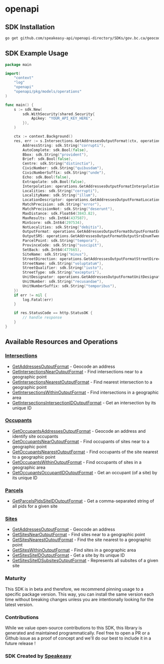 # openapi

<!-- Start SDK Installation -->
## SDK Installation

```bash
go get github.com/speakeasy-api/openapi-directory/SDKs/gov.bc.ca/geocoder/2.0.0/go
```
<!-- End SDK Installation -->

## SDK Example Usage
<!-- Start SDK Example Usage -->
```go
package main

import(
	"context"
	"log"
	"openapi"
	"openapi/pkg/models/operations"
)

func main() {
    s := sdk.New(
        sdk.WithSecurity(shared.Security{
            Apikey: "YOUR_API_KEY_HERE",
        }),
    )

    ctx := context.Background()
    res, err := s.Intersections.GetAddressesOutputFormat(ctx, operations.GetAddressesOutputFormatRequest{
        AddressString: sdk.String("corrupti"),
        AutoComplete: sdk.Bool(false),
        Bbox: sdk.String("provident"),
        Brief: sdk.Bool(false),
        Centre: sdk.String("distinctio"),
        CivicNumber: sdk.String("quibusdam"),
        CivicNumberSuffix: sdk.String("unde"),
        Echo: sdk.Bool(false),
        Extrapolate: sdk.Bool(false),
        Interpolation: operations.GetAddressesOutputFormatInterpolationEnumNone.ToPointer(),
        Localities: sdk.String("corrupti"),
        LocalityName: sdk.String("illum"),
        LocationDescriptor: operations.GetAddressesOutputFormatLocationDescriptorEnumFrontDoorPoint.ToPointer(),
        MatchPrecision: sdk.String("error"),
        MatchPrecisionNot: sdk.String("deserunt"),
        MaxDistance: sdk.Float64(3843.82),
        MaxResults: sdk.Int64(437587),
        MinScore: sdk.Int64(297534),
        NotLocalities: sdk.String("debitis"),
        OutputFormat: operations.GetAddressesOutputFormatOutputFormatEnumJSON,
        OutputSRS: operations.GetAddressesOutputFormatOutputSrsEnumTwentySixThousandNineHundredAndEleven.ToPointer(),
        ParcelPoint: sdk.String("tempora"),
        ProvinceCode: sdk.String("suscipit"),
        SetBack: sdk.Int64(477665),
        SiteName: sdk.String("minus"),
        StreetDirection: operations.GetAddressesOutputFormatStreetDirectionEnumSe.ToPointer(),
        StreetName: sdk.String("voluptatum"),
        StreetQualifier: sdk.String("iusto"),
        StreetType: sdk.String("excepturi"),
        UnitDesignator: operations.GetAddressesOutputFormatUnitDesignatorEnumPad.ToPointer(),
        UnitNumber: sdk.String("recusandae"),
        UnitNumberSuffix: sdk.String("temporibus"),
    })
    if err != nil {
        log.Fatal(err)
    }

    if res.StatusCode == http.StatusOK {
        // handle response
    }
}
```
<!-- End SDK Example Usage -->

<!-- Start SDK Available Operations -->
## Available Resources and Operations


### [Intersections](docs/intersections/README.md)

* [GetAddressesOutputFormat](docs/intersections/README.md#getaddressesoutputformat) - Geocode an address
* [GetIntersectionsNearOutputFormat](docs/intersections/README.md#getintersectionsnearoutputformat) - Find intersections near to a geographic point
* [GetIntersectionsNearestOutputFormat](docs/intersections/README.md#getintersectionsnearestoutputformat) - Find nearest intersection to a geographic point
* [GetIntersectionsWithinOutputFormat](docs/intersections/README.md#getintersectionswithinoutputformat) - Find intersections in a geographic area
* [GetIntersectionsIntersectionIDOutputFormat](docs/intersections/README.md#getintersectionsintersectionidoutputformat) - Get an intersection by its unique ID

### [Occupants](docs/occupants/README.md)

* [GetOccupantsAddressesOutputFormat](docs/occupants/README.md#getoccupantsaddressesoutputformat) - Geocode an address and identify site occupants
* [GetOccupantsNearOutputFormat](docs/occupants/README.md#getoccupantsnearoutputformat) - Find occupants of sites near to a geographic point
* [GetOccupantsNearestOutputFormat](docs/occupants/README.md#getoccupantsnearestoutputformat) - Find occupants of the site nearest to a geographic point
* [GetOccupantsWithinOutputFormat](docs/occupants/README.md#getoccupantswithinoutputformat) - Find occupants of sites in a geographic area
* [GetOccupantsOccupantIDOutputFormat](docs/occupants/README.md#getoccupantsoccupantidoutputformat) - Get an occupant (of a site) by its unique ID

### [Parcels](docs/parcels/README.md)

* [GetParcelsPidsSiteIDOutputFormat](docs/parcels/README.md#getparcelspidssiteidoutputformat) - Get a comma-separated string of all pids for a given site

### [Sites](docs/sites/README.md)

* [GetAddressesOutputFormat](docs/sites/README.md#getaddressesoutputformat) - Geocode an address
* [GetSitesNearOutputFormat](docs/sites/README.md#getsitesnearoutputformat) - Find sites near to a geographic point
* [GetSitesNearestOutputFormat](docs/sites/README.md#getsitesnearestoutputformat) - Find the site nearest to a geographic point
* [GetSitesWithinOutputFormat](docs/sites/README.md#getsiteswithinoutputformat) - Find sites in a geographic area
* [GetSitesSiteIDOutputFormat](docs/sites/README.md#getsitessiteidoutputformat) - Get a site by its unique ID
* [GetSitesSiteIDSubsitesOutputFormat](docs/sites/README.md#getsitessiteidsubsitesoutputformat) - Represents all subsites of a given site
<!-- End SDK Available Operations -->

### Maturity

This SDK is in beta and therefore, we recommend pinning usage to a specific package version.
This way, you can install the same version each time without breaking changes unless you are intentionally
looking for the latest version.

### Contributions

While we value open-source contributions to this SDK, this library is generated and maintained programmatically.
Feel free to open a PR or a Github issue as a proof of concept and we'll do our best to include it in a future release !

### SDK Created by [Speakeasy](https://docs.speakeasyapi.dev/docs/using-speakeasy/client-sdks)
